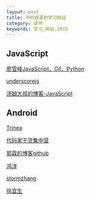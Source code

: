 ```yaml
---
layout: post
title: 平时收录的学习网站
category: 读书
keywords: 学习,网站,2015
---
```


## JavaScript

[廖雪峰JavaScript，Git，Python](http://www.liaoxuefeng.com/)

[underscorejs](http://underscorejs.org/#arrays)

[汤姆大叔的博客-JavaScript](http://www.cnblogs.com/TomXu/archive/2011/12/15/2288411.html)

## Android

[Trinea](http://www.trinea.cn/)

[代码家](https://github.com/daimajia)[干货集中营](https://gank.io)

[郭霖的博客](http://blog.csdn.net/guolin_blog)[github](https://github.com/hongyangAndroid)

[鸿洋](http://blog.csdn.net/lmj623565791?viewmode=contents)

[stormzhang](http://stormzhang.com/)

[徐宜生](http://blog.csdn.net/eclipsexys/)